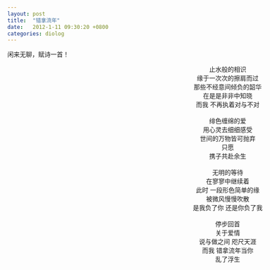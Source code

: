 ```yaml
---
layout: post
title:  "错拿流年"
date:   2012-1-11 09:30:20 +0800
categories: diolog
---
```

闲来无聊，赋诗一首！  

<div style="width:1000px;">
<center>止水般的相识</center>
<center>缘于一次次的擦肩而过  </center>
<center>那些不经意间倾负的韶华  </center>
<center>在是是非非中知晓  </center>
<center>而我 不再执着对与不对  </center>
 <br>
 
<center>绯色缠绵的爱  </center>
<center>用心灵去细细感受  </center>
<center>世间的万物皆可抛弃  </center>
<center>只愿    </center>
<center>携子共赴余生  </center>
  <br>
 
<center>无明的等待  </center>
<center>在寥寥中继续着  </center>
<center>此时 一段形色简单的缘  </center>
<center>被微风慢慢吹散  </center>
<center>是我负了你 还是你负了我   </center>
  <br>
<center>停步回首  </center>
 <center> 关于爱情   </center>
<center>说与做之间 咫尺天涯  </center>
<center>而我 错拿流年当你  </center>
<center>乱了浮生  </center><div>